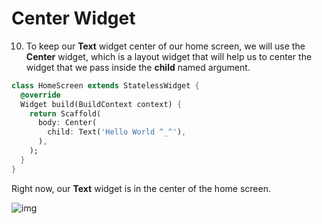 # Center Widget



10. To keep our **Text** widget center of our home screen, we will use the **Center** widget, which is a layout widget that will help us to center the widget that we pass inside the **child** named argument.

```dart
class HomeScreen extends StatelessWidget {
  @override
  Widget build(BuildContext context) {
    return Scaffold(
      body: Center(
        child: Text('Hello World ^_^'),
      ),
    );
  }
}
```





Right now, our **Text** widget is in the center of the home screen.



![img](https://lh6.googleusercontent.com/5COK5Fohnffrja6KfROwIHtUZm6BG5UmUHiZViwt_-zIWbZ7DqyjZAbk1lKWWl-MqUjnLPtS1GuBi118B9ZJO7bFJG68oIFUQw6_l_GhpYGdy1xGWawKn5VVNj8DYDGXZf1d9vSV)